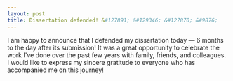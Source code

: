 ```yaml
---
layout: post
title: Dissertation defended! &#127891; &#129346; &#127870; &#9876;
---
```


I am happy to announce that I defended my dissertation today — 6 months to the day after its submission!
It was a great opportunity to celebrate the work I've done over the past few years with family, friends, and colleagues.
I would like to express my sincere gratitude to everyone who has accompanied me on this journey! 
